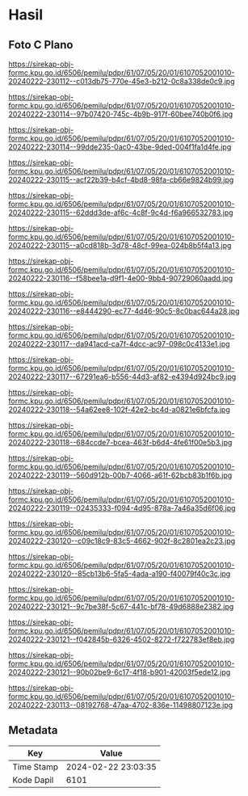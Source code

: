 # Hasil

## Foto C Plano

https://sirekap-obj-formc.kpu.go.id/6506/pemilu/pdpr/61/07/05/20/01/6107052001010-20240222-230112--c013db75-770e-45e3-b212-0c8a338de0c9.jpg

https://sirekap-obj-formc.kpu.go.id/6506/pemilu/pdpr/61/07/05/20/01/6107052001010-20240222-230114--97b07420-745c-4b9b-917f-60bee740b0f6.jpg

https://sirekap-obj-formc.kpu.go.id/6506/pemilu/pdpr/61/07/05/20/01/6107052001010-20240222-230114--99dde235-0ac0-43be-9ded-004f1fa1d4fe.jpg

https://sirekap-obj-formc.kpu.go.id/6506/pemilu/pdpr/61/07/05/20/01/6107052001010-20240222-230115--acf22b39-b4cf-4bd8-98fa-cb66e9824b99.jpg

https://sirekap-obj-formc.kpu.go.id/6506/pemilu/pdpr/61/07/05/20/01/6107052001010-20240222-230115--62ddd3de-af6c-4c8f-9c4d-f6a966532783.jpg

https://sirekap-obj-formc.kpu.go.id/6506/pemilu/pdpr/61/07/05/20/01/6107052001010-20240222-230115--a0cd818b-3d78-48cf-99ea-024b8b5f4a13.jpg

https://sirekap-obj-formc.kpu.go.id/6506/pemilu/pdpr/61/07/05/20/01/6107052001010-20240222-230116--f58bee1a-d9f1-4e00-9bb4-90729060aadd.jpg

https://sirekap-obj-formc.kpu.go.id/6506/pemilu/pdpr/61/07/05/20/01/6107052001010-20240222-230116--e8444290-ec77-4d46-90c5-8c0bac644a28.jpg

https://sirekap-obj-formc.kpu.go.id/6506/pemilu/pdpr/61/07/05/20/01/6107052001010-20240222-230117--da941acd-ca7f-4dcc-ac97-098c0c4133e1.jpg

https://sirekap-obj-formc.kpu.go.id/6506/pemilu/pdpr/61/07/05/20/01/6107052001010-20240222-230117--67291ea6-b556-44d3-af82-e4394d924bc9.jpg

https://sirekap-obj-formc.kpu.go.id/6506/pemilu/pdpr/61/07/05/20/01/6107052001010-20240222-230118--54a62ee8-102f-42e2-bc4d-a0821e6bfcfa.jpg

https://sirekap-obj-formc.kpu.go.id/6506/pemilu/pdpr/61/07/05/20/01/6107052001010-20240222-230118--684ccde7-bcea-463f-b6d4-4fe61f00e5b3.jpg

https://sirekap-obj-formc.kpu.go.id/6506/pemilu/pdpr/61/07/05/20/01/6107052001010-20240222-230119--560d912b-00b7-4066-a61f-62bcb83b1f6b.jpg

https://sirekap-obj-formc.kpu.go.id/6506/pemilu/pdpr/61/07/05/20/01/6107052001010-20240222-230119--02435333-f094-4d95-878a-7a46a35d6f06.jpg

https://sirekap-obj-formc.kpu.go.id/6506/pemilu/pdpr/61/07/05/20/01/6107052001010-20240222-230120--c09c18c9-83c5-4662-902f-8c2801ea2c23.jpg

https://sirekap-obj-formc.kpu.go.id/6506/pemilu/pdpr/61/07/05/20/01/6107052001010-20240222-230120--85cb13b6-5fa5-4ada-a190-f40079f40c3c.jpg

https://sirekap-obj-formc.kpu.go.id/6506/pemilu/pdpr/61/07/05/20/01/6107052001010-20240222-230121--9c7be38f-5c67-441c-bf78-49d6888e2382.jpg

https://sirekap-obj-formc.kpu.go.id/6506/pemilu/pdpr/61/07/05/20/01/6107052001010-20240222-230121--f042845b-6326-4502-8272-f722783ef8eb.jpg

https://sirekap-obj-formc.kpu.go.id/6506/pemilu/pdpr/61/07/05/20/01/6107052001010-20240222-230121--90b02be9-6c17-4f18-b901-42003f5ede12.jpg

https://sirekap-obj-formc.kpu.go.id/6506/pemilu/pdpr/61/07/05/20/01/6107052001010-20240222-230113--08192768-47aa-4702-836e-11498807123e.jpg


## Metadata

| Key        | Value               |
| ---------- | ------------------- |
| Time Stamp | 2024-02-22 23:03:35 |
| Kode Dapil | 6101                |



